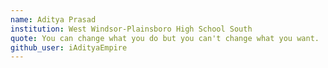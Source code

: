 ```yaml
---
name: Aditya Prasad
institution: West Windsor-Plainsboro High School South
quote: You can change what you do but you can't change what you want.
github_user: iAdityaEmpire
---
```

